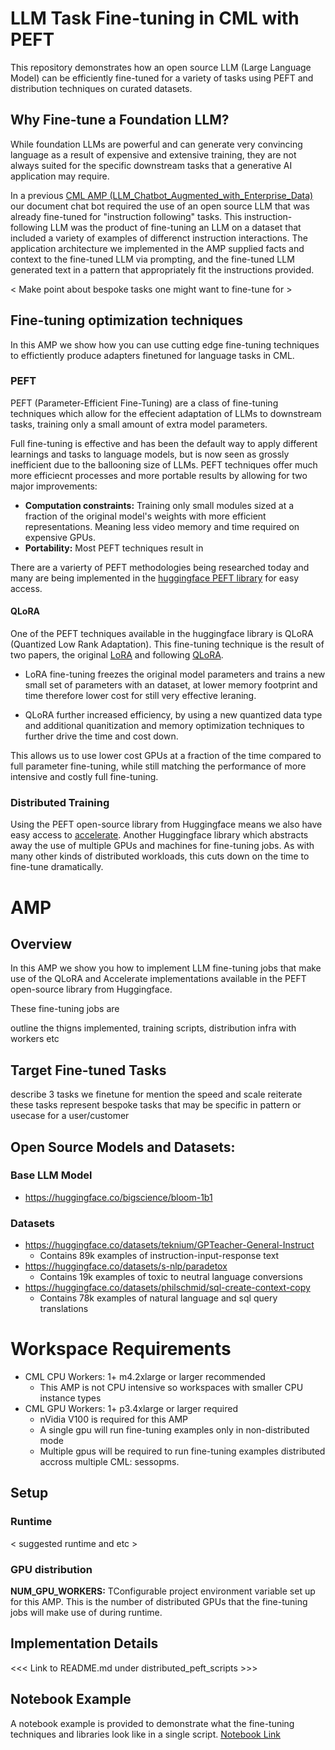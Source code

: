 # LLM Task Fine-tuning in CML with PEFT

This repository demonstrates how an open source LLM (Large Language Model) can be efficiently fine-tuned for a variety of tasks using PEFT and distribution techniques on curated datasets.

## Why Fine-tune a Foundation LLM?
While foundation LLMs are powerful and can generate very convincing language as a result of expensive and extensive training, they are not always suited for the specific downstream tasks that a generative AI application may require.

In a previous [CML AMP (LLM_Chatbot_Augmented_with_Enterprise_Data)](https://github.com/cloudera/CML_AMP_LLM_Chatbot_Augmented_with_Enterprise_Data) our document chat bot required the use of an open source LLM that was already fine-tuned for "instruction following" tasks. This instruction-following LLM was the product of fine-tuning an LLM on a dataset that included a variety of examples of differenct instruction interactions. The application architecture we implemented in the AMP supplied facts and context to the fine-tuned LLM via prompting, and the fine-tuned LLM generated text in a pattern that appropriately fit the instructions provided.

\< Make point about bespoke tasks one might want to fine-tune for \>

## Fine-tuning optimization techniques
In this AMP we show how you can use cutting edge fine-tuning techniques to effictiently produce adapters finetuned for language tasks in CML.
### PEFT
PEFT (Parameter-Efficient Fine-Tuning) are a class of fine-tuning techniques which allow for the effecient adaptation of LLMs to downstream tasks, training only a small amount of extra model parameters. 

Full fine-tuning is effective and has been the default way to apply different learnings and tasks to language models, but is now seen as grossly inefficient due to the ballooning size of LLMs. PEFT techniques offer much more efficiecnt processes and more portable results by allowing for two major improvements:
- **Computation constraints:** Training only small modules sized at a fraction of the original model's weights with more efficient representations. Meaning less video memory and time required on expensive GPUs.
- **Portability:** Most PEFT techniques result in 

There are a varierty of PEFT methodologies being researched today and many are being implemented in the [huggingface PEFT library](https://github.com/huggingface/peft) for easy access.

#### QLoRA
One of the PEFT techniques available in the huggingface library is QLoRA (Quantized Low Rank Adaptation). This fine-tuning technique is the result of two papers, the original [LoRA](https://arxiv.org/abs/2106.09685) and following [QLoRA](https://arxiv.org/abs/2305.14314).

- LoRA fine-tuning freezes the original model parameters and trains a new small set of parameters with an dataset, at lower memory footprint and time therefore lower cost for still very effective leraning.

- QLoRA further increased efficiency, by using a new quantized data type and additional quanitization and memory optimization techniques to further drive the time and cost down.

This allows us to use lower cost GPUs at a fraction of the time compared to full parameter fine-tuning, while still matching the performance of more intensive and costly full fine-tuning.

### Distributed Training
Using the PEFT open-source library from Huggingface means we also have easy access to [accelerate](https://github.com/huggingface/accelerate). Another Huggingface library which abstracts away the use of multiple GPUs and machines for fine-tuning jobs. As with many other kinds of distributed workloads, this cuts down on the time to fine-tune dramatically.

# AMP
## Overview
In this AMP we show you how to implement LLM fine-tuning jobs that make use of the QLoRA and Accelerate implementations available in the PEFT open-source library from Huggingface.

These fine-tuning jobs are  

outline the thigns implemented, training scripts, distribution infra with workers etc
## Target Fine-tuned Tasks
describe 3 tasks we finetune for
mention the speed and scale
reiterate these tasks represent bespoke tasks that may be specific in pattern or usecase for a user/customer
## Open Source Models and Datasets:
### Base LLM Model
- https://huggingface.co/bigscience/bloom-1b1

### Datasets
- https://huggingface.co/datasets/teknium/GPTeacher-General-Instruct
  - Contains 89k examples of instruction-input-response text
- https://huggingface.co/datasets/s-nlp/paradetox
  - Contains 19k examples of toxic to neutral language conversions
- https://huggingface.co/datasets/philschmid/sql-create-context-copy
  - Contains 78k examples of natural language and sql query translations

# Workspace Requirements
- CML CPU Workers: 	1+ m4.2xlarge or larger recommended
  - This AMP is not CPU intensive so workspaces with smaller CPU instance types 
- CML GPU Workers:	1+ p3.4xlarge or larger required
  - nVidia V100 is required for this AMP
  - A single gpu will run fine-tuning examples only in non-distributed mode
  - Multiple gpus will be required to run fine-tuning examples distributed accross multiple CML: sessopms.

## Setup 
### Runtime
 < suggested runtime and etc >
### GPU distribution
**NUM_GPU_WORKERS:** TConfigurable project environment variable set up for this AMP. This is the number of distributed GPUs that the fine-tuning jobs will make use of during runtime.

## Implementation Details
<<< Link to README.md under distributed_peft_scripts >>>

## Notebook Example
A notebook example is provided to demonstrate what the fine-tuning techniques and libraries look like in a single script. [Notebook Link](fine_tune_sample.ipynb)